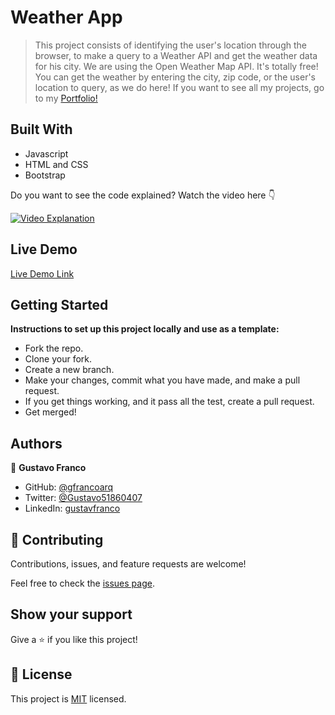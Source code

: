 # Weather App
>This project consists of identifying the user's location through the browser, to make a query to a Weather API and get the weather data for his city.
>We are using the Open Weather Map API. It's totally free! You can get the weather by entering the city, zip code, or the user's location to query, as we do here!
>If you want to see all my projects, go to my <a href="https://gfrancoarq.github.io/personal-portfolio" target="_blank" class="text-white">Portfolio!</a>

## Built With

- Javascript
- HTML and CSS
- Bootstrap

Do you want to see the code explained? Watch the video here 👇

[![Video Explanation](https://i9.ytimg.com/vi_webp/fCqI_UlTv_4/mqdefault.webp?v=634f0470&sqp=COiGvJoG&rs=AOn4CLAmG73yPvPBxz0EpadZgK6Is6LoIQ)](https://youtu.be/fCqI_UlTv_4)

## Live Demo

<a href="https://gfrancoarq.github.io/weather-app" target="_blank" class="text-white">Live Demo Link</a>

## Getting Started

**Instructions to set up this project locally and use as a template:**

- Fork the repo.
- Clone your fork.
- Create a new branch.
- Make your changes, commit what you have made, and make a pull request.
- If you get things working, and it pass all the test, create a pull request.
- Get merged!

## Authors

👤 **Gustavo Franco**

- GitHub: [@gfrancoarq](https://github.com/gfrancoarq)
- Twitter: [@Gustavo51860407](https://twitter.com/Gustavo51860407)
- LinkedIn: [gustavfranco](https://linkedin.com/in/gustavfranco)

## 🤝 Contributing

Contributions, issues, and feature requests are welcome!

Feel free to check the [issues page](../../issues/).

## Show your support

Give a ⭐️ if you like this project!

## 📝 License

This project is [MIT](./LICENSE) licensed.
